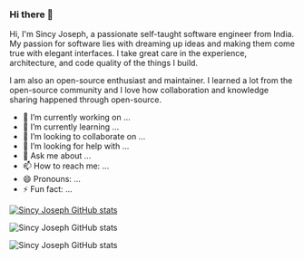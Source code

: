 ### Hi there 👋

Hi, I'm Sincy Joseph, a passionate self-taught software engineer from India. My passion for software lies with dreaming up ideas and making them come true with elegant interfaces. I take great care in the experience, architecture, and code quality of the things I build.

I am also an open-source enthusiast and maintainer. I learned a lot from the open-source community and I love how collaboration and knowledge sharing happened through open-source.

- 🔭 I’m currently working on ...
- 🌱 I’m currently learning ...
- 👯 I’m looking to collaborate on ...
- 🤔 I’m looking for help with ...
- 💬 Ask me about ...
- 📫 How to reach me: ...
- 😄 Pronouns: ...
- ⚡ Fun fact: ...


[![Sincy Joseph GitHub stats](https://github-readme-stats.vercel.app/api?username=sincyjoseph)](https://github.com/sincyjoseph/github-readme-stats)

![Sincy Joseph GitHub stats](https://github-readme-stats.vercel.app/api?username=sincyjoseph&hide=contribs,prs)

![Sincy Joseph GitHub stats](https://github-readme-stats.vercel.app/api?username=sincyjoseph&show_icons=true&hide=contribs,prs)

